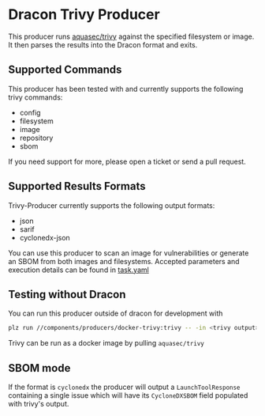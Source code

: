 # Dracon Trivy Producer  

This producer runs [aquasec/trivy](https://github.com/aquasecurity/trivy) against the specified filesystem or image.
It then parses the results into the Dracon format and exits.

## Supported Commands

This producer has been tested with and currently supports the following trivy commands:

* config
* filesystem
* image
* repository
* sbom

If you need support for more, please open a ticket or send a pull request.

## Supported Results Formats

Trivy-Producer currently supports the following output formats:

* json
* sarif
* cyclonedx-json

You can use this producer to scan an image for vulnerabilities or generate an SBOM from both images and filesystems.
Accepted parameters and execution details can be found in [task.yaml](./task.yaml)


## Testing without Dracon

You can run this producer outside of dracon for development with

``` bash
plz run //components/producers/docker-trivy:trivy -- -in <trivy output> -format <what you passed as trivy -f flag> -out ./trivy.pb 
```
Trivy can be run as a docker image by pulling `aquasec/trivy`

## SBOM mode

If the format is `cyclonedx` the producer will output a `LaunchToolResponse` containing a single issue which will have its `CycloneDXSBOM` field populated with trivy's output.